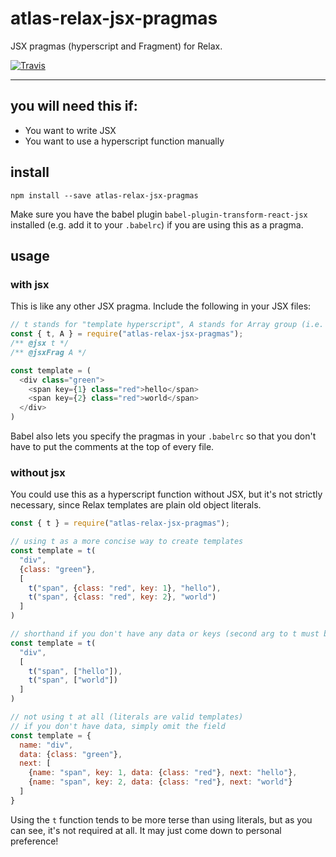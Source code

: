 # atlas-relax-jsx-pragmas

JSX pragmas (hyperscript and Fragment) for Relax.

[![Travis](https://img.shields.io/travis/atlassubbed/atlas-relax-jsx-pragmas.svg)](https://travis-ci.org/atlassubbed/atlas-relax-jsx-pragmas)

---

## you will need this if:

  * You want to write JSX
  * You want to use a hyperscript function manually

## install

```
npm install --save atlas-relax-jsx-pragmas
```

Make sure you have the babel plugin `babel-plugin-transform-react-jsx` installed (e.g. add it to your `.babelrc`) if you are using this as a pragma.

## usage

### with jsx

This is like any other JSX pragma. Include the following in your JSX files:

```javascript
// t stands for "template hyperscript", A stands for Array group (i.e. Fragment)
const { t, A } = require("atlas-relax-jsx-pragmas");
/** @jsx t */
/** @jsxFrag A */

const template = (
  <div class="green">
    <span key={1} class="red">hello</span>
    <span key={2} class="red">world</span>
  </div>
)
```

Babel also lets you specify the pragmas in your `.babelrc` so that you don't have to put the comments at the top of every file.

### without jsx

You could use this as a hyperscript function without JSX, but it's not strictly necessary, since Relax templates are plain old object literals.

```javascript
const { t } = require("atlas-relax-jsx-pragmas");

// using t as a more concise way to create templates
const template = t(
  "div",
  {class: "green"}, 
  [
    t("span", {class: "red", key: 1}, "hello"),
    t("span", {class: "red", key: 2}, "world")
  ]
)

// shorthand if you don't have any data or keys (second arg to t must be an array)
const template = t(
  "div", 
  [
    t("span", ["hello"]),
    t("span", ["world"])
  ]
)

// not using t at all (literals are valid templates)
// if you don't have data, simply omit the field
const template = {
  name: "div", 
  data: {class: "green"}, 
  next: [
    {name: "span", key: 1, data: {class: "red"}, next: "hello"},
    {name: "span", key: 2, data: {class: "red"}, next: "world"}
  ]
}
```

Using the `t` function tends to be more terse than using literals, but as you can see, it's not required at all. It may just come down to personal preference!
